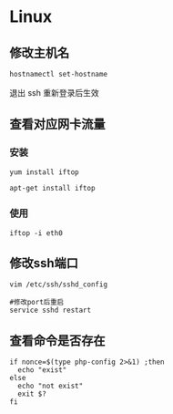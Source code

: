 # Linux

## 修改主机名

```bash
hostnamectl set-hostname
```

退出 ssh 重新登录后生效

## 查看对应网卡流量

### 安装
```bash
yum install iftop

apt-get install iftop
```

### 使用
```shell
iftop -i eth0
```

## 修改ssh端口

```shell
vim /etc/ssh/sshd_config

#修改port后重启
service sshd restart
```

## 查看命令是否存在

```shell
if nonce=$(type php-config 2>&1) ;then
  echo "exist"
else
  echo "not exist"
  exit $?
fi
```